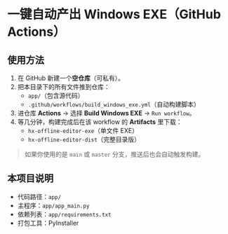 
# 一键自动产出 Windows EXE（GitHub Actions）

## 使用方法
1. 在 GitHub 新建一个**空仓库**（可私有）。
2. 把本目录下的所有文件推到仓库：
   - `app/`（包含源代码）
   - `.github/workflows/build_windows_exe.yml`（自动构建脚本）
3. 进仓库 **Actions** → 选择 **Build Windows EXE** → `Run workflow`。
4. 等几分钟，构建完成后在该 workflow 的 **Artifacts** 里下载：
   - `hx-offline-editor-exe`（单文件 EXE）
   - `hx-offline-editor-dist`（完整目录版）

> 如果你使用的是 `main` 或 `master` 分支，推送后也会自动触发构建。

## 本项目说明
- 代码路径：`app/`
- 主程序：`app/app_main.py`
- 依赖列表：`app/requirements.txt`
- 打包工具：PyInstaller
